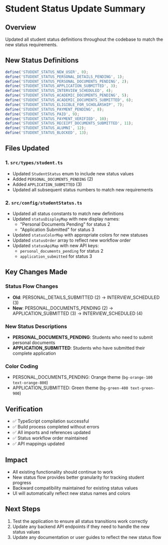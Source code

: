 # Student Status Update Summary

## Overview
Updated all student status definitions throughout the codebase to match the new status requirements.

## New Status Definitions
```typescript
define('STUDENT_STATUS_NEW_USER', 0);
define('STUDENT_STATUS_PERSONAL_DETAILS_PENDING', 1);
define('STUDENT_STATUS_PERSONAL_DOCUMENTS_PENDING', 2);
define('STUDENT_STATUS_APPLICATION_SUBMITTED', 3);
define('STUDENT_STATUS_INTERVIEW_SCHEDULED', 4);
define('STUDENT_STATUS_ACADEMIC_DOCUMENTS_PENDING', 5);
define('STUDENT_STATUS_ACADEMIC_DOCUMENTS_SUBMITTED', 6);
define('STUDENT_STATUS_ELIGIBLE_FOR_SCHOLARSHIP', 7);
define('STUDENT_STATUS_PAYMENT_PENDING', 8);
define('STUDENT_STATUS_PAID', 9);
define('STUDENT_STATUS_PAYMENT_VERIFIED', 10);
define('STUDENT_STATUS_RECEIPT_DOCUMENTS_SUBMITTED', 11);
define('STUDENT_STATUS_ALUMNI', 12);
define('STUDENT_STATUS_BLOCKED', 13);
```

## Files Updated

### 1. `src/types/student.ts`
- Updated `StudentStatus` enum to include new status values
- Added `PERSONAL_DOCUMENTS_PENDING` (2)
- Added `APPLICATION_SUBMITTED` (3)
- Updated all subsequent status numbers to match new requirements

### 2. `src/config/studentStatus.ts`
- Updated all status constants to match new definitions
- Updated `statusDisplayMap` with new display names:
  - "Personal Documents Pending" for status 2
  - "Application Submitted" for status 3
- Updated `statusColorMap` with appropriate colors for new statuses
- Updated `statusOrder` array to reflect new workflow order
- Updated `statusApiMap` with new API keys:
  - `personal_documents_pending` for status 2
  - `application_submitted` for status 3

## Key Changes Made

### Status Flow Changes
- **Old**: PERSONAL_DETAILS_SUBMITTED (2) → INTERVIEW_SCHEDULED (3)
- **New**: PERSONAL_DOCUMENTS_PENDING (2) → APPLICATION_SUBMITTED (3) → INTERVIEW_SCHEDULED (4)

### New Status Descriptions
- **PERSONAL_DOCUMENTS_PENDING**: Students who need to submit personal documents
- **APPLICATION_SUBMITTED**: Students who have submitted their complete application

### Color Coding
- PERSONAL_DOCUMENTS_PENDING: Orange theme (`bg-orange-100 text-orange-800`)
- APPLICATION_SUBMITTED: Green theme (`bg-green-400 text-green-900`)

## Verification
- ✅ TypeScript compilation successful
- ✅ Build process completed without errors
- ✅ All imports and references updated
- ✅ Status workflow order maintained
- ✅ API mappings updated

## Impact
- All existing functionality should continue to work
- New status flow provides better granularity for tracking student progress
- Backward compatibility maintained for existing status values
- UI will automatically reflect new status names and colors

## Next Steps
1. Test the application to ensure all status transitions work correctly
2. Update any backend API endpoints if they need to handle the new status values
3. Update any documentation or user guides to reflect the new status flow 
